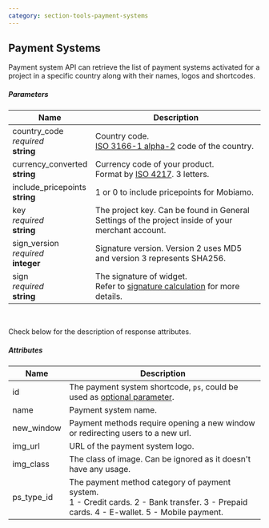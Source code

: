 ```yaml
---
category: section-tools-payment-systems
---
```

## Payment Systems

Payment system API can retrieve the list of payment systems activated for a project in a specific country along with their names, logos and shortcodes.


##### Parameters

| Name | Description|
|---|---|
|country_code<br> *required*<br> **string**| Country code.<br> [ISO 3166-1 alpha-2](https://en.wikipedia.org/wiki/ISO_3166-1_alpha-2#Officially_assigned_code_elements) code of the country.|
|currency_converted<br> **string**| Currency code of your product.<br>  Format by [ISO 4217](https://en.wikipedia.org/wiki/ISO_4217#Active_codes). 3 letters.|
|include_pricepoints<br> **string**|1 or 0 to include pricepoints for Mobiamo.|
|key<br> *required*<br> **string**| The project key. Can be found in General Settings of the project inside of your merchant account.|
|sign_version<br> *required*<br> **integer**| Signature version. Version 2 uses MD5 and version 3 represents SHA256.|
|sign<br> *required*<br> **string**| The signature of widget.<br> Refer to [signature calculation](/signature-calculation) for more details.|

<br> 

Check below for the description of response attributes. 

##### Attributes

| Name | Description|
|---|---|
|id| The payment system shortcode, ```ps```, could be used as [optional parameter](#section-hosted-optional-parameter).|
|name| Payment system name.|
|new_window| Payment methods require opening a new window or redirecting users to a new url.|
|img_url| URL of the payment system logo.|
|img_class | The class of image. Can be ignored as it doesn't have any usage.|
|ps_type_id| The payment method category of payment system. <br> 1 - Credit cards. 2 - Bank transfer. 3 - Prepaid cards. 4 - E-wallet. 5 - Mobile payment.|